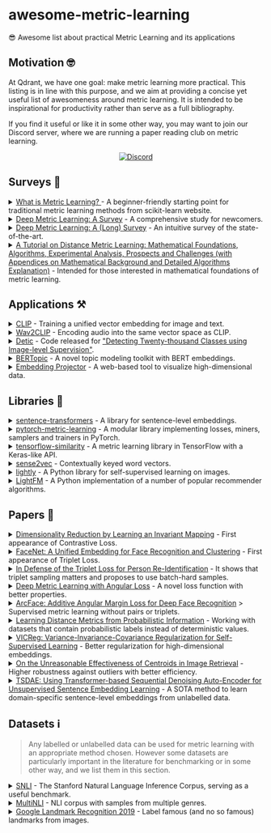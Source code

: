 # awesome-metric-learning
😎 Awesome list about practical Metric Learning and its applications

## Motivation 🤓
At Qdrant, we have one goal: make metric learning more practical. This listing is in line with this purpose, and we aim at providing a concise yet useful list of awesomeness around metric learning. It is intended to be inspirational for productivity rather than serve as a full bibliography.

If you find it useful or like it in some other way, you may want to join our Discord server, where we are running a paper reading club on metric learning.

<p align=center>
    <a href="https://discord.gg/tdtYvXjC4h"><img src="https://img.shields.io/badge/Discord-Qdrant-5865F2.svg?logo=discord" alt="Discord"></a>
</p>


## Surveys 📖

<details>
<summary><a href='http://contrib.scikit-learn.org/metric-learn/introduction.html'>What is Metric Learning? </a> - A beginner-friendly starting point for traditional metric learning methods from scikit-learn website.</summary>

> It has proceeding guides for [supervised](http://contrib.scikit-learn.org/metric-learn/supervised.html), [weakly supervised](http://contrib.scikit-learn.org/metric-learn/weakly_supervised.html) and [unsupervised](http://contrib.scikit-learn.org/metric-learn/unsupervised.html) metric learning algorithms in [`metric_learn`](http://contrib.scikit-learn.org/metric-learn/metric_learn.html) package.
</details>

<details>
<summary><a href="https://www.mdpi.com/2073-8994/11/9/1066/htm">Deep Metric Learning: A Survey</a> - A comprehensive 
study for newcomers.</summary>

> Factors such as sampling strategies, distance metrics and network structures are systematically analyzed by comparing the quantitative results of the methods.
</details>

<details>
<summary><a href="https://hav4ik.github.io/articles/deep-metric-learning-survey">Deep Metric Learning: A (Long) Survey</a> - An intuitive survey of the state-of-the-art.</summary>

> It discusses the need for metric learning, old and state-of-the-art approaches, and some real world use cases.
</details>

<details>
<summary><a href="https://arxiv.org/abs/1812.05944">A Tutorial on Distance Metric Learning: Mathematical Foundations, Algorithms, Experimental Analysis, Prospects and Challenges (with Appendices on Mathematical Background and Detailed Algorithms Explanation)</a> - Intended for those interested in mathematical foundations of metric learning.</summary>

</details>


## Applications ⚒️

<details>
<summary><a href="https://github.com/openai/CLIP">CLIP</a> - Training a unified vector embedding for image and text.</summary>

> CLIP offers state-of-the-art zero-shot image classification and image retrieval with a natural language query. See [demo](https://colab.research.google.com/github/openai/clip/blob/master/notebooks/Interacting_with_CLIP.ipynb).
</details>

<details>
<summary><a href="https://github.com/descriptinc/lyrebird-wav2clip">Wav2CLIP</a> - Encoding audio into the same vector 
space as CLIP.</summary>

> This work achieves  zero-shot classification and cross-modal retrieval of audio from natural language queries.
</details>

<details>
<summary><a href="https://github.com/facebookresearch/Detic">Detic</a> - Code released for <a href="https://arxiv.org/abs/2201.02605">"Detecting Twenty-thousand Classes using Image-level Supervision"</a>.</summary>

> It is an open-class object detector to detect any label encoded by CLIP without finetuning. See [demo](https://huggingface.co/spaces/akhaliq/Detic).
</details>

<details>
<summary><a href="https://github.com/MaartenGr/BERTopic">BERTopic</a> - A novel topic modeling toolkit with BERT 
embeddings.</summary>

> It leverages HuggingFace Transformers and c-TF-IDF to create dense clusters allowing for easily interpretable topics whilst keeping important words in the topic descriptions. It supports guided, (semi-) supervised, and dynamic topic modeling beautiful visualizations.
</details>

<details>
<summary><a href="https://projector.tensorflow.org/">Embedding Projector</a> - A web-based tool to visualize 
high-dimensional data.</summary>

> It supports UMAP, T-SNE, PCA or custom techniques to analyze embeddings of encoders.
</details>


## Libraries 🧰

<details>
<summary><a href="https://github.com/UKPLab/sentence-transformers">sentence-transformers</a> - A library for 
sentence-level embeddings.</summary>

> Developed on top of the well known [Transformers](https://github.com/huggingface/transformers) library, it provides an easy way to finetune Transformer-based models to obtain sequence-level embeddings.
</details>

<details>
<summary><a href="https://github.com/KevinMusgrave/pytorch-metric-learning">pytorch-metric-learning</a> - A modular library implementing losses, miners, samplers and trainers in PyTorch.</summary>

</details>

<details>
<summary><a href="https://github.com/tensorflow/similarity">tensorflow-similarity</a> - A metric learning library in 
TensorFlow with a Keras-like API.</summary>

> It provides support for self-supervised contrastive learning and state-of-the-art methods such as SimCLR, SimSian and Barlow Twins.
</details>

<details>
<summary><a href="https://github.com/explosion/sense2vec">sense2vec</a> - Contextually keyed word vectors.</summary>

> A PyTorch library to train, and inference with, contextually-keyed word vectors that are augmented with part-of-speech tags to achieve multi-word queries.
</details>

<details>
<summary><a href="https://github.com/lightly-ai/lightly">lightly</a> - A Python library for self-supervised learning on images.</summary>

> A PyTorch library to efficiently train self-supervised computer vision models with state-of-the-art techniques such as SimCLR, SimSian, Barlow Twins,  BYOL among others.
</details>

<details>
<summary><a href="https://github.com/lyst/lightfm">LightFM</a> - A Python implementation of a number of popular 
recommender algorithms.</summary>

> It supports to incorpoarate user and item features to the traditional matrix factorization. It represents users and items as a sum of the latent representations of their features, thus achieving a better generalization.
</details>

## Papers 🔬
<details>
<summary><a href="http://yann.lecun.com/exdb/publis/pdf/hadsell-chopra-lecun-06.pdf">Dimensionality Reduction by 
Learning an Invariant Mapping</a> - First appearance of Contrastive Loss.</summary>

> Published by Yann Le Cun et al. (2005), its main focus was on dimensionality reduction. However, the method proposed has excellent properties for metric learning such as preserving neighbourhood relationships and generalization to unseen data, and it has extensive applications with a great number of variations ever since. It is advised that you read [this great post](https://medium.com/@maksym.bekuzarov/losses-explained-contrastive-loss-f8f57fe32246) to better understand its importance for metric learning.
</details>

<details>
<summary><a href="https://arxiv.org/abs/1503.03832">FaceNet: A Unified Embedding for Face Recognition and Clustering</a> - First appearance of Triplet Loss.</summary>

> The paper introduces Triplet Loss, which can be seen as the "ImageNet moment" for deep metric learning. It is still one of the state-of-the-art methods, and has a great number of applications in almost any data modalities.
</details>

<details>
<summary><a href="https://arxiv.org/abs/1703.07737">In Defense of the Triplet Loss for Person Re-Identification</a> - It shows that triplet sampling matters and proposes to use batch-hard samples.</summary>

</details>

<details>
<summary><a href="https://arxiv.org/abs/1708.01682">Deep Metric Learning with Angular Loss</a> - A novel loss function 
with better properties.</summary>

> It provides scale invariance, robustness against feature variance, and better convergence than Contrastive and Triplet Loss.
</details>

<details>
<summary><a href="https://arxiv.org/abs/1801.07698">ArcFace: Additive Angular Margin Loss for Deep Face Recognition</a> 
> Supervised metric learning without pairs or triplets.</summary>

> Although it is originally designed for the face recognition task, this loss function achieves state-of-the-art results in many other metric learning problems with a simpler and faster data feeding. It is also robust against unclean and unbalanced data when modified with sub-centers and a dynamic margin.
</details>

<details>
<summary><a href="https://cse.buffalo.edu/~lusu/papers/TKDD2020.pdf">Learning Distance Metrics from Probabilistic Information</a> - Working with datasets that contain probabilistic labels instead of deterministic values.</summary>

</details>

<details>
<summary><a href="https://arxiv.org/abs/2105.04906">VICReg: Variance-Invariance-Covariance Regularization for 
Self-Supervised Learning</a> - Better regularization for high-dimensional embeddings.</summary>

> The paper introduces a method that explicitly avoids the collapse problem in high dimensions with a simple regularization term on the variance of the embeddings along each dimension individually. This new term can be incorporated into other methods for stabilization of the training and performance improvements.
</details>

<details>
<summary><a href="https://arxiv.org/abs/2104.13643">On the Unreasonable Effectiveness of Centroids in Image Retrieval</a> - Higher robustness against outliers with better efficiency.</summary>

> The paper proposes to use the mean centroid representation both during training and retrieval for robustness against outliers, and more stable features. It further reduces retrieval time and storage requirements, so it is suitable for production deployments.
</details>

<details>
<summary><a href="https://arxiv.org/abs/2104.06979">TSDAE: Using Transformer-based Sequential Denoising Auto-Encoder for Unsupervised Sentence Embedding Learning</a> - A SOTA method to learn domain-specific sentence-level embeddings from unlabelled data.</summary>

</details>


## Datasets ℹ️
> Any labelled or unlabelled data can be used for metric learning with an appropriate method chosen. However some datasets are particularly important in the literature for benchmarking or in some other way, and we list them in this section.

<details>
<summary><a href="https://nlp.stanford.edu/projects/snli/">SNLI</a> - The Stanford Natural Language Inference Corpus, 
serving as a useful benchmark.</summary>

> Containing pairs of sentences labelled as `contradiction`, `entailment` and `neutral` regarding their semantic relationships, this dataset is used to train semantic search models in metric learning.
</details>

<details>
<summary><a href="https://cims.nyu.edu/~sbowman/multinli/">MultiNLI</a> - NLI corpus with samples from multiple genres.</summary>

> Modeled on the SNLI corpus, the dataset contains sentence pairs from a range of genres of spoken and written text, and it also offers a distinctive cross-genre generalization evaluation.
</details>

<details>
<summary><a href="https://www.kaggle.com/c/landmark-recognition-2019">Google Landmark Recognition 2019</a> - Label famous (and no so famous) landmarks from images.</summary>

> Shared as a part of a Kaggle competition by Google, this dataset is more diverse and thus more interesting than the first version.
</details>
